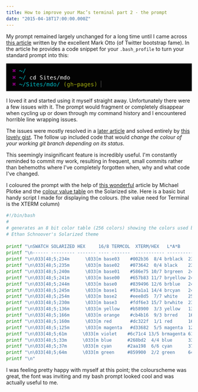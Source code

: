 ```yaml
---
title: How to improve your Mac’s terminal part 2 - the prompt
date: "2015-04-18T17:00:00.000Z"
---
```


My prompt remained largely unchanged for a long time until I came across
[this article][1] written by the excellent Mark Otto (of Twitter bootstrap fame).
In the article he provides a code snippet for your `.bash_profile` to turn your
standard prompt into this:

![Standard bash prompt](mdo-prompt.png)

I loved it and started using it myself straight away. Unfortunately there were a
few issues with it. The prompt would fragment or completely disappear when cycling up or
down through my command history and I encountered horrible line wrapping issues.

The issues were mostly resolved in a [later article][9] and solved entirely by
[this lovely gist][10]. The follow up included code that would *change the colour
of your working git branch depending on its status*.

This seemingly insignificant feature is incredibly useful. I'm constantly
reminded to commit my work, resulting in frequent, small commits rather than
behemoths where I've completely forgotten when, why and what code I've changed.

I coloured the prompt with the help of [this wonderful][11] article by Michael
Plotke and the [colour value table][12] on the Solarized site. Here is a basic
but handy script I made for displaying the colours.
(the value need for Terminal is the XTERM column)

```bash
#!/bin/bash
#
# generates an 8 bit color table (256 colors) showing the colors used by
# Ethan Schnoover's Solarized theme

printf "\nSWATCH SOLARIZED HEX     16/8 TERMCOL  XTERM/HEX   L*A*B      RGB         HSB        "
printf "\n------ --------- ------- ---- -------  ----------- ---------- ----------- -----------"
printf "\n\033[48;5;234m      \033[m base03    #002b36  8/4 brblack  234 #1c1c1c 15 -12 -12   0  43  54 193 100  21"
printf "\n\033[48;5;235m      \033[m base02    #073642  0/4 black    235 #262626 20 -12 -12   7  54  66 192  90  26"
printf "\n\033[48;5;240m      \033[m base01    #586e75 10/7 brgreen  240 #585858 45 -07 -07  88 110 117 194  25  46"
printf "\n\033[48;5;241m      \033[m base00    #657b83 11/7 bryellow 241 #626262 50 -07 -07 101 123 131 195  23  51"
printf "\n\033[48;5;244m      \033[m base0     #839496 12/6 brblue   244 #808080 60 -06 -03 131 148 150 186  13  59"
printf "\n\033[48;5;245m      \033[m base1     #93a1a1 14/4 brcyan   245 #8a8a8a 65 -05 -02 147 161 161 180   9  63"
printf "\n\033[48;5;254m      \033[m base2     #eee8d5  7/7 white    254 #e4e4e4 92 -00  10 238 232 213  44  11  93"
printf "\n\033[48;5;230m      \033[m base3     #fdf6e3 15/7 brwhite  230 #ffffd7 97  00  10 253 246 227  44  10  99"
printf "\n\033[48;5;136m      \033[m yellow    #b58900  3/3 yellow   136 #af8700 60  10  65 181 137   0  45 100  71"
printf "\n\033[48;5;166m      \033[m orange    #cb4b16  9/3 brred    166 #d75f00 50  50  55 203  75  22  18  89  80"
printf "\n\033[48;5;160m      \033[m red       #dc322f  1/1 red      160 #d70000 50  65  45 220  50  47   1  79  86"
printf "\n\033[48;5;125m      \033[m magenta   #d33682  5/5 magenta  125 #af005f 50  65 -05 211  54 130 331  74  83"
printf "\n\033[48;5;61m      \033[m violet    #6c71c4 13/5 brmagenta 61 #5f5faf 50  15 -45 108 113 196 237  45  77"
printf "\n\033[48;5;33m      \033[m blue      #268bd2  4/4 blue      33 #0087ff 55 -10 -45  38 139 210 205  82  82"
printf "\n\033[48;5;37m      \033[m cyan      #2aa198  6/6 cyan      37 #00afaf 60 -35 -05  42 161 152 175  74  63"
printf "\n\033[48;5;64m      \033[m green     #859900  2/2 green     64 #5f8700 60 -20  65 133 153   0  68 100  60"
printf "\n"
```

I was feeling pretty happy with myself at this point; the colourscheme was great,
the font was inviting and my bash prompt looked cool and was actually useful to me.

[0]: https://jaxbot.me/articles/why-i-use-vim
[1]: http://markdotto.com/2012/10/18/terminal-hotness/
[2]: http://ethanschoonover.com/solarized
[3]: http://en.wikipedia.org/wiki/Lab_colour_space
[4]: http://terminal.sexy/
[5]: http://en.wikipedia.org/wiki/Analysis_paralysis
[6]: https://github.com/bling/vim-airline
[7]: https://github.com/powerline/fonts
[8]: http://www.google.com/fonts/specimen/Droid+Sans+Mono
[9]: http://markdotto.com/2013/01/13/improved-terminal-hotness/
[10]: https://gist.github.com/clozed2u/4971506#file-gistfile1-sh
[11]: http://bitmote.com/index.php?post/2012/11/19/Using-ANSI-Color-Codes-to-Colorize-Your-Bash-Prompt-on-Linux
[12]: http://ethanschoonover.com/solarized#the-values
[13]: http://stackoverflow.com/
[14]: http://www.tldp.org/HOWTO/Bash-Prompt-HOWTO/bash-prompt-escape-sequences.html
[15]: http://www.cyberciti.biz/faq/linux-change-hostname/
